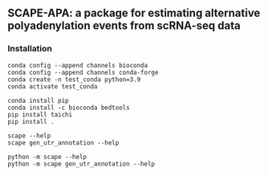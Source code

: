 ## SCAPE-APA: a package for estimating alternative polyadenylation events from scRNA-seq data

### Installation

```
conda config --append channels bioconda 
conda config --append channels conda-forge 
conda create -n test_conda python=3.9
conda activate test_conda
```

```
conda install pip
conda install -c bioconda bedtools
pip install taichi
pip install .
```

```
scape --help
scape gen_utr_annotation --help
```

```
python -m scape --help
python -m scape gen_utr_annotation --help
```


